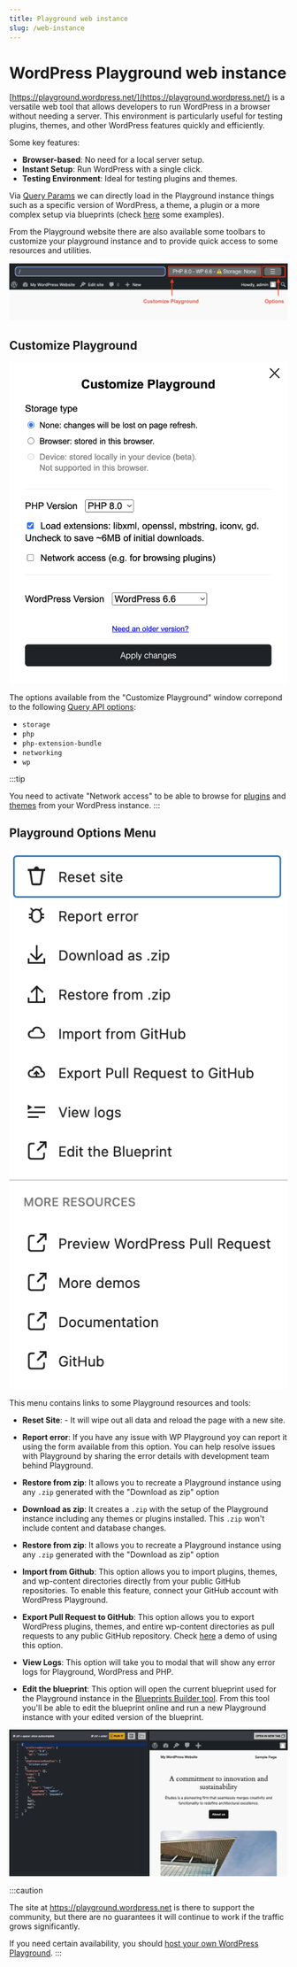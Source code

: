 ```yaml
---
title: Playground web instance
slug: /web-instance
---
```


# WordPress Playground web instance

[https://playground.wordpress.net/](https://playground.wordpress.net/) is a versatile web tool that allows developers to run WordPress in a browser without needing a server. This environment is particularly useful for testing plugins, themes, and other WordPress features quickly and efficiently.

Some key features:

-   **Browser-based**: No need for a local server setup.
-   **Instant Setup**: Run WordPress with a single click.
-   **Testing Environment**: Ideal for testing plugins and themes.

Via [Query Params](../developers/20-query-api/01-index.md) we can directly load in the Playground instance things such as a specific version of WordPress, a theme, a plugin or a more complex setup via blueprints (check [here](./quick-start-guide.md#try-a-block-a-theme-or-a-plugin) some examples).

From the Playground website there are also available some toolbars to customize your playground instance and to provide quick access to some resources and utilities.

![Playground Toolbar Snapshot](./_assets/toolbar.png)

## Customize Playground

![snapshot of customize playground window at playground instance](./_assets/customize-playground.png)

The options available from the "Customize Playground" window correpond to the following [Query API options](../developers/20-query-api/01-index.md##available-options):

-   `storage`
-   `php`
-   `php-extension-bundle`
-   `networking`
-   `wp`

:::tip

You need to activate "Network access" to be able to browse for [plugins](https://w.org/plugins) and [themes](https://w.org/themes) from your WordPress instance.
:::

## Playground Options Menu

![options menu at playground instance snapshot](./_assets/options.png)

This menu contains links to some Playground resources and tools:

-   **Reset Site**: - It will wipe out all data and reload the page with a new site.
-   **Report error**: If you have any issue with WP Playground yoy can report it using the form available from this option. You can help resolve issues with Playground by sharing the error details with development team behind Playground.
-   **Restore from zip**: It allows you to recreate a Playground instance using any `.zip` generated with the "Download as zip" option
-   **Download as zip**: It creates a `.zip` with the setup of the Playground instance including any themes or plugins installed. This `.zip` won't include content and database changes.
-   **Restore from zip**: It allows you to recreate a Playground instance using any `.zip` generated with the "Download as zip" option
-   **Import from Github**: This option allows you to import plugins, themes, and wp-content directories directly from your public GitHub repositories. To enable this feature, connect your GitHub account with WordPress Playground.

-   **Export Pull Request to GitHub**: This option allows you to export WordPress plugins, themes, and entire wp-content directories as pull requests to any public GitHub repository. Check [here](https://www.youtube.com/watch?v=gKrij8V3nK0&t=2488s) a demo of using this option.

-   **View Logs**: This option will take you to modal that will show any error logs for Playground, WordPress and PHP.

-   **Edit the blueprint**: This option will open the current blueprint used for the Playground instance in the [Blueprints Builder tool](https://playground.wordpress.net/builder/builder.html). From this tool you'll be able to edit the blueprint online and run a new Playground instance with your edited version of the blueprint.

<span id="edit-the-blueprint"></span>

[![snapshot of Builder mode of WordPress Playground](./_assets/builder-mode.png)](https://playground.wordpress.net/builder/builder.html)

:::caution

The site at https://playground.wordpress.net is there to support the community, but there are no guarantees it will continue to work if the traffic grows significantly.

If you need certain availability, you should [host your own WordPress Playground](../developers/23-architecture/18-host-your-own-playground.md).
:::
